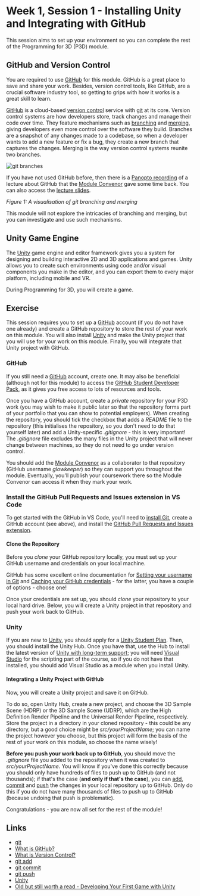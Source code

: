 # Week 1, Session 1 - Installing Unity and Integrating with GitHub

This session aims to set up your environment so you can complete the rest of the Programming for 3D (P3D) module.

## GitHub and Version Control

You are required to use [GitHub](https://github.com/) for this module. GitHub is a great place to save and share your work. Besides, version control tools, like GitHub, are a crucial software industry tool, so getting to grips with how it works is a great skill to learn.

[GitHub](https://github.com/) is a cloud-based [version control](https://www.atlassian.com/git/tutorials/what-is-version-control) service with [git](https://git-scm.com/) at its core. Version control systems are how developers store, track changes and manage their code over time. They feature mechanisms such as [branching](https://www.atlassian.com/git/tutorials/using-branches) and [merging](https://www.atlassian.com/git/tutorials/using-branches/git-merge), giving developers even more control over the software they build. Branches are a snapshot of any changes made to a codebase, so when a developer wants to add a new feature or fix a bug, they create a new branch that captures the changes. Merging is the way version control systems reunite two branches.

![git branches](./images/gitBranchingandMerging.png)

If you have not used GitHub before, then there is a [Panopto recording](https://sussex.cloud.panopto.eu/Panopto/Pages/Viewer.aspx?id=57307baa-f78e-42a8-8e5c-ac40012ddc4a) of a lecture about GitHub that the  [Module Convenor](https://github.com/glowkeeper/Programmingfor3D#maintainer) gave some time back. You can also access the [lecture slides](../githubPresentation.pdf).

_Figure 1: A visualisation of git branching and merging_

This module will not explore the intricacies of branching and merging, but you can investigate and use such mechanisms.

## Unity Game Engine

The [Unity](https://unity.com/) game engine and editor framework gives you a system for designing and building interactive 2D and 3D applications and games. Unity allows you to create such environments using code and/or visual components you make in the editor, and you can export them to every major platform, including mobile and VR.

During Programming for 3D, you will create a game.

## Exercise

This session requires you to set up a [GitHub](https://github.com/) account (if you do not have one already) and create a GitHub repository to store the rest of your work on this module. You will also install [Unity](https://unity3d.com/unity/qa/lts-releases) and make the Unity project that you will use for your work on this module. Finally, you will integrate that Unity project with GitHub.

### GitHub

If you still need a [GitHub](https://github.com/) account, create one. It may also be beneficial (although not for this module) to access the [GitHub Student Developer Pack](https://education.github.com/pack), as it gives you free access to lots of resources and tools.

Once you have a GitHub account, create a _private_ repository for your P3D work (you may wish to make it public later so that the repository forms part of your portfolio that you can show to potential employers). When creating the repository, you should tick the checkbox that adds a _README_ file to the repository (this initialises the repository, so you don't need to do that yourself later) and add a Unity-specific _.gitignore_ - this is very important! The _.gitignore_ file excludes the many files in the Unity project that will never change between machines, so they do not need to go under version control. 

You should add the [Module Convenor](https://github.com/glowkeeper/Programmingfor3D#maintainer) as a collaborator to that repository (GitHub username _glowkeeper_) so they can support you throughout the module. Eventually, you'll publish your coursework there so the Module Convenor can access it when they mark your work.

### Install the GitHub Pull Requests and Issues extension in VS Code

To get started with the GitHub in VS Code, you'll need to [install Git](https://git-scm.com/book/en/v2/Getting-Started-Installing-Git), create a GitHub account (see above), and install the [GitHub Pull Requests and Issues extension](https://marketplace.visualstudio.com/items?itemName=GitHub.vscode-pull-request-github).

#### Clone the Repository

Before you _clone_ your GitHub repository locally, you must set up your GitHub username and credentials on your local machine.

GitHub has some excellent online documentation for [Setting your username in Git](https://docs.github.com/en/get-started/getting-started-with-git/setting-your-username-in-git) and [Caching your GitHub credentials](https://docs.github.com/en/get-started/getting-started-with-git/caching-your-github-credentials-in-git) - for the latter, you have a couple of options - choose one!

Once your credentials are set up, you should _clone_ your repository to your local hard drive. Below, you will create a Unity project in that repository and push your work back to GitHub.

### Unity

If you are new to [Unity](https://unity.com/), you should apply for a [Unity Student Plan](https://unity.com/products/unity-student). Then, you should install the Unity Hub. Once you have that, use the Hub to install the latest version of [Unity with long-term support](https://unity3d.com/unity/qa/lts-releases); you will need [Visual Studio](https://visualstudio.microsoft.com/) for the scripting part of the course, so if you do not have that installed, you should add Visual Studio as a module when you install Unity.

#### Integrating a Unity Project with GitHub

Now, you will create a Unity project and save it on GitHub.

To do so, open Unity Hub, create a new project, and choose the 3D Sample Scene (HDRP) or the 3D Sample Scene (UDRP), which are the High Definition Render Pipeline and the Universal Render Pipeline, respectively. Store the project in a directory in your cloned repository - this could be any directory, but a good choice might be _src/yourProjectName_; you can name the project however you choose, but this project will form the basis of the rest of your work on this module, so choose the name wisely!

**Before you push your work back up to GitHub**, you should move the _.gitignore_ file you added to the repository when it was created to _src/yourProjectName_. You will know if you've done this correctly because you should only have hundreds of files to push up to GitHub (and not thousands); if that's the case (**and only if that's the case**), you can [add](https://github.com/git-guides/git-add), [commit](https://github.com/git-guides/git-commit) and [push](https://github.com/git-guides/git-push) the changes in your local repository up to GitHub. Only do this if you do not have many thousands of files to push up to GitHub (because undoing that push is problematic).

Congratulations - you are now all set for the rest of the module!

## Links

- [git](https://git-scm.com/)
- [What is GitHub?](https://kinsta.com/knowledgebase/what-is-github/)
- [What is Version Control?](https://www.atlassian.com/git/tutorials/what-is-version-control)
- [git add](https://github.com/git-guides/git-add)
- [git commit](https://github.com/git-guides/git-commit)
- [git push](https://github.com/git-guides/git-push)
- [Unity](https://unity.com/)
- [Old but still worth a read - Developing Your First Game with Unity](https://learn.microsoft.com/en-us/archive/msdn-magazine/2014/august/unity-developing-your-first-game-with-unity-and-csharp)
